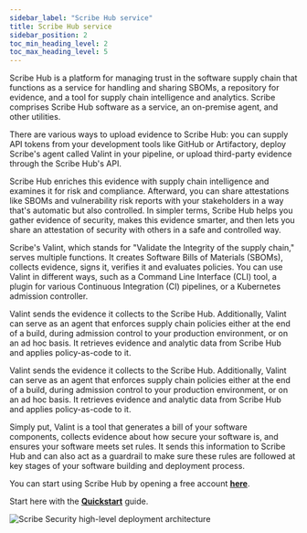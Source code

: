 ```yaml
---
sidebar_label: "Scribe Hub service"
title: Scribe Hub service
sidebar_position: 2
toc_min_heading_level: 2
toc_max_heading_level: 5
---
```


Scribe Hub is a platform for managing trust in the software supply chain that functions as a service for handling and sharing SBOMs, a repository for evidence, and a tool for supply chain intelligence and analytics. Scribe comprises Scribe Hub software as a service, an on-premise agent, and other utilities.

There are various ways to upload evidence to Scribe Hub: you can supply API tokens from your development tools like GitHub or Artifactory, deploy Scribe's agent called Valint in your pipeline, or upload third-party evidence through the Scribe Hub's API.

Scribe Hub enriches this evidence with supply chain intelligence and examines it for risk and compliance. Afterward, you can share attestations like SBOMs and vulnerability risk reports with your stakeholders in a way that's automatic but also controlled. In simpler terms, Scribe Hub helps you gather evidence of security, makes this evidence smarter, and then lets you share an attestation of security with others in a safe and controlled way.

Scribe's Valint, which stands for "Validate the Integrity of the supply chain," serves multiple functions. It creates Software Bills of Materials (SBOMs), collects evidence, signs it, verifies it and evaluates policies. You can use Valint in different ways, such as a Command Line Interface (CLI) tool, a plugin for various Continuous Integration (CI) pipelines, or a Kubernetes admission controller.

Valint sends the evidence it collects to the Scribe Hub. Additionally, Valint can serve as an agent that enforces supply chain policies either at the end of a build, during admission control to your production environment, or on an ad hoc basis. It retrieves evidence and analytic data from Scribe Hub and applies policy-as-code to it.

Valint sends the evidence it collects to the Scribe Hub. Additionally, Valint can serve as an agent that enforces supply chain policies either at the end of a build, during admission control to your production environment, or on an ad hoc basis. It retrieves evidence and analytic data from Scribe Hub and applies policy-as-code to it.

Simply put, Valint is a tool that generates a bill of your software components, collects evidence about how secure your software is, and ensures your software meets set rules. It sends this information to Scribe Hub and can also act as a guardrail to make sure these rules are followed at key stages of your software building and deployment process.

<!-- :::note
Scribe software supply chain security capabilities are concentrated around the CI/CD pipeline and the creation of a Kubernetes docker image as a final product of that pipeline.

If your project doesn't use a CI/CD pipeline and/or doesn't create a Kubernetes docker image as a final product of that pipeline than you'll not be able to use Scribe effectively at this time. 
::: -->

You can start using Scribe Hub by opening a free account **[here](https://scribesecurity.com/scribe-platform-lp/ "Start Using Scribe For Free")**.

Start here with the **[Quickstart](../quick-start/demo "Quickstart - Demo project")** guide.

<img src='../../../img/start/how-scribe-works.jpg' alt='Scribe Security high-level deployment architecture'/>



